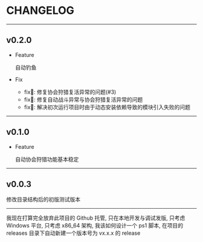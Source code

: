 # CHANGELOG

---

## v0.2.0

- Feature
  
  自动钓鱼

- Fix
  - fix🐛: 修复协会狩猎复活异常的问题(#3)
  - fix🐛: 修复自动战斗异常与协会狩猎复活异常的问题
  - fix🐛: 解决初次运行项目时由于动态安装依赖导致的模块引入失败的问题

---

## v0.1.0

- Feature
  
  自动协会狩猎功能基本稳定

---

## v0.0.3

修改目录结构后的初版测试版本

---

我现在打算完全放弃此项目的 Github 托管, 只在本地开发与调试发版, 只考虑 Windows 平台, 只考虑 x86_64 架构, 我该如何设计一个 ps1 脚本, 在项目的 releases 目录下自动新建一个版本号为 vx.x.x 的 release
